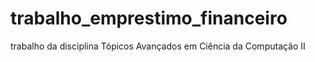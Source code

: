 # trabalho_emprestimo_financeiro
trabalho da disciplina Tópicos Avançados em Ciência da Computação II
